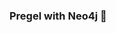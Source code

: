 ### Pregel with Neo4j 🚀
































































 























